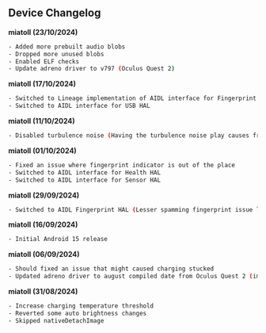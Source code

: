 ## **Device Changelog** ##

**miatoll (23/10/2024)**

```bash
- Added more prebuilt audio blobs
- Dropped more unused blobs
- Enabled ELF checks
- Update adreno driver to v797 (Oculus Quest 2)
```

**miatoll (17/10/2024)**

```bash
- Switched to Lineage implementation of AIDL interface for Fingerprint HAL
- Switched to AIDL interface for USB HAL
```

**miatoll (11/10/2024)**

```bash
- Disabled turbulence noise (Having the turbulence noise play causes frame drops on mid to lower-end devices)
```

**miatoll (01/10/2024)**

```bash
- Fixed an issue where fingerprint indicator is out of the place
- Switched to AIDL interface for Health HAL
- Switched to AIDL interface for Sensor HAL
```

**miatoll (29/09/2024)**

```bash
- Switched to AIDL Fingerprint HAL (Lesser spamming fingerprint issue logs in the background, RIP HIDL by Google)
```

**miatoll (16/09/2024)**

```bash
- Initial Android 15 release
```

**miatoll (06/09/2024)**

```bash
- Should fixed an issue that might caused charging stucked
- Updated adreno driver to august compiled date from Oculus Quest 2 (improvement on stability)
```

**miatoll (31/08/2024)**

```bash
- Increase charging temperature threshold
- Reverted some auto brightness changes
- Skipped nativeDetachImage
```
